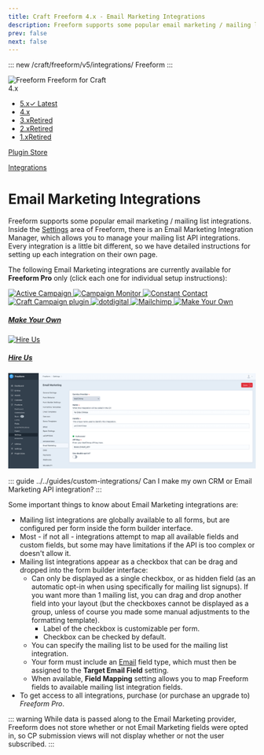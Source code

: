 ```yaml
---
title: Craft Freeform 4.x - Email Marketing Integrations
description: Freeform supports some popular email marketing / mailing list integrations.
prev: false
next: false
---
```


<meta property="og:image" content="https://docs.solspace.com/extras/social/craft/freeform/freeform.png" />

::: new /craft/freeform/v5/integrations/
Freeform
:::

<div id="pr-heading">
    <img src="https://docs.solspace.com/extras/icons/products/freeform-icon.png" alt="Freeform" class="pr-image">
    <span class="pr-name">Freeform</span>
    <span class="pr-category">for Craft</span>
    <div class="pr-v-wrapper">
        <div class="pr-v">
            <span class="pr-v-v">4.x</span>
            <span class="pr-v-arrow arrow down"></span>
        </div>
        <ul class="pr-v-list">
            <li><a href="/craft/freeform/v5/">5.x<span class="pr-v-type pr-latest">✓ Latest</span></a></li>
            <li><a href="/craft/freeform/v4/">4.x</a></li>
            <li><a href="/craft/freeform/v3/">3.x<span class="pr-v-type pr-retired">Retired</span></a></li>
            <li><a href="/craft/freeform/v2/">2.x<span class="pr-v-type pr-retired">Retired</span></a></li>
            <li><a href="/craft/freeform/v1/">1.x<span class="pr-v-type pr-retired">Retired</span></a></li>
        </ul>
    </div>
    <div class="pr-buy">
        <a href="https://plugins.craftcms.com/freeform" class="button button-blue"><span class="external-url">Plugin Store</span></a>
    </div>
</div>

<span class="page-section"><a href="/craft/freeform/v4/integrations/">Integrations</a></span>

# Email Marketing Integrations <Badge type="pro" text="Pro" />

<div class="hero-lead">

Freeform supports some popular email marketing / mailing list integrations. Inside the [Settings](../../setup/settings/#integrations) area of Freeform, there is an Email Marketing Integration Manager, which allows you to manage your mailing list API integrations. Every integration is a little bit different, so we have detailed instructions for setting up each integration on their own page.

The following Email Marketing integrations are currently available for **Freeform Pro** only (click each one for individual setup instructions):

</div>

<div class="feature-grid feature-api-grid">
    <a href="./activecampaign/">
        <img src="../../../../../images/api/active-campaign.png" alt="Active Campaign">
    </a>
    <a href="./campaign-monitor/">
        <img src="../../../../../images/api/campaign-monitor.png" alt="Campaign Monitor">
    </a>
    <a href="./constant-contact/">
        <img src="../../../../../images/api/constant-contact.png" alt="Constant Contact">
    </a>
    <a href="./craft-campaign/">
        <img src="../../../../../images/api/campaign.png" alt="Craft Campaign plugin">
    </a>
    <a href="./dotmailer/">
        <img src="../../../../../images/api/dotdigital.png" alt="dotdigital">
    </a>
    <a href="./mailchimp/">
        <img src="../../../../../images/api/mailchimp.png" alt="Mailchimp">
    </a>
    <a href="../../guides/custom-integrations/" class="feature-api-grid-muted">
        <img src="../../../../../images/api/make-your-own.png" alt="Make Your Own">
        <h5>Make Your Own</h5>
    </a>
    <a href="/support/premium/" class="feature-api-grid-muted">
        <img src="../../../../../images/api/hire-us.png" alt="Hire Us">
        <h5>Hire Us</h5>
    </a>
</div>

![Email Marketing](../../images/cp_settings-email-marketing.png)

::: guide ../../guides/custom-integrations/
Can I make my own CRM or Email Marketing API integration?
:::

Some important things to know about Email Marketing integrations are:

* Mailing list integrations are globally available to all forms, but are configured per form inside the form builder interface.
* Most - if not all - integrations attempt to map all available fields and custom fields, but some may have limitations if the API is too complex or doesn't allow it.
* Mailing list integrations appear as a checkbox that can be drag and dropped into the form builder interface:
	* Can only be displayed as a single checkbox, or as hidden field (as an automatic opt-in when using specifically for mailing list signups). If you want more than 1 mailing list, you can drag and drop another field into your layout (but the checkboxes cannot be displayed as a group, unless of course you made some manual adjustments to the formatting template).
		* Label of the checkbox is customizable per form.
		* Checkbox can be checked by default.
	* You can specify the mailing list to be used for the mailing list integration.
	* Your form must include an [Email](../../overview/fields.md#email) field type, which must then be assigned to the **Target Email Field** setting.
	* When available, **Field Mapping** setting allows you to map Freeform fields to available mailing list integration fields.
* To get access to all integrations, purchase (or purchase an upgrade to) *Freeform Pro*.

::: warning
While data is passed along to the Email Marketing provider, Freeform does not store whether or not Email Marketing fields were opted in, so CP submission views will not display whether or not the user subscribed.
:::